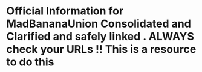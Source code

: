 # Official Information for MadBananaUnion Consolidated and Clarified and safely linked . ALWAYS check your URLs !! This is a resource to do this
